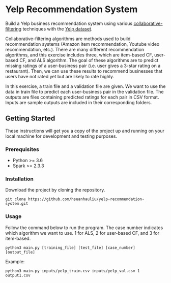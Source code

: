 # Yelp Recommendation System
Build a Yelp business recommendation system using various [collaborative-filtering](https://en.wikipedia.org/wiki/Collaborative_filtering) techniques with the [Yelp dataset](https://www.yelp.com/dataset/challenge).

Collaborative-filtering algorithms are methods used to build recommendation systems (Amazon item recommendation, Youtube video recommendation, etc.). There are many different recommendation algorithms, and this exercise includes three, which are item-based CF, user-based CF, and ALS algorithm. The goal of these algorithms are to predict missing ratings of a user-business pair (i.e. user gives a 3-star rating on a restaurant). Then, we can use these results to recommend businesses that users have not rated yet but are likely to rate highly.

In this exercise, a train file and a validation file are given. We want to use the data in train file to predict each user-business pair in the validation file. The outputs are files containing predicted ratings for each pair in CSV format. Inputs are sample outputs are included in their corresponding folders.

## Getting Started

These instructions will get you a copy of the project up and running on your local machine for development and testing purposes.

### Prerequisites

- Python >= 3.6
- Spark >= 2.3.3

### Installation

Download the project by cloning the repository.

```
git clone https://github.com/hsuanhauliu/yelp-recommendation-system.git
```

### Usage

Follow the command below to run the program. The case number indicates which algorithm we want to use. 1 for ALS, 2 for user-based CF, and 3 for item-based.

```
python3 main.py [training_file] [test_file] [case_number] [output_file]
```

Example:
```
python3 main.py inputs/yelp_train.csv inputs/yelp_val.csv 1 output1.csv
```
